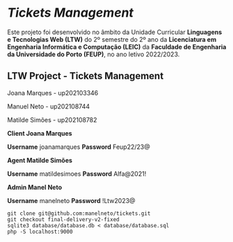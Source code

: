 # *Tickets Management*

Este projeto foi desenvolvido no âmbito da Unidade Curricular **Linguagens e Tecnologias Web (LTW)** do 2º semestre do 2º ano da **Licenciatura em Engenharia Informática e Computação (LEIC)** da **Faculdade de Engenharia da Universidade do Porto (FEUP)**, no ano letivo 2022/2023.

## LTW Project - Tickets Management

Joana Marques - up202103346

Manuel Neto - up202108744

Matilde Simões - up202108782

**Client Joana Marques**

__Username__ joanamarques
__Password__ Feup22/23@

**Agent Matilde Simões** 

__Username__ matildesimoes
__Password__ Alfa@2021!

**Admin Manel Neto**

__Username__ manelneto
__Password__ !Ltw2023@


```
git clone git@github.com:manelneto/tickets.git
git checkout final-delivery-v2-fixed
sqlite3 database/database.db < database/database.sql
php -S localhost:9000
```
